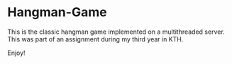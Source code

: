 # Hangman-Game

This is the classic hangman game implemented on a multithreaded server. This was part of an assignment during my third year in KTH.

Enjoy!
